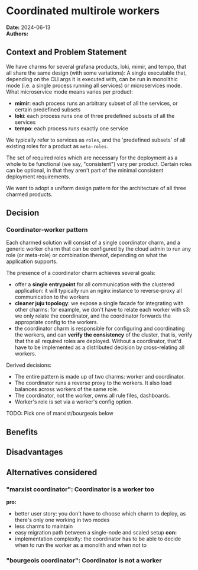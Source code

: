 # Coordinated multirole workers
**Date:** 2024-06-13<br/>
**Authors:**

## Context and Problem Statement
We have charms for several grafana products, loki, mimir, and tempo, that all share the same design 
(with some variations): A single executable that, depending on the CLI args it is executed with, 
can be run in monolithic mode (i.e. a single process running all services) or microservices mode. 
What microservice mode means varies per product:

- **mimir**: each process runs an arbitrary subset of all the services, or certain predefined subsets
- **loki**: each process runs one of three predefined subsets of all the services
- **tempo**: each process runs exactly one service

We typically refer to services as `roles`, and the 'predefined subsets' of all existing roles 
for a product as `meta-roles`.

The set of required roles which are necessary for the deployment as a whole to be functional 
(we say, "consistent") vary per product. Certain roles can be optional, in that they aren't part of 
the minimal consistent deployment requirements.

We want to adopt a uniform design pattern for the architecture of all three charmed products.

## Decision

### Coordinator-worker pattern
Each charmed solution will consist of a single coordinator charm, and a generic worker charm that 
can be configured by the cloud admin to run any role (or meta-role) or combination thereof, 
depending on what the application supports.

The presence of a coordinator charm achieves several goals:
- offer a **single entrypoint** for all communication with the clustered application: it will 
  typically run an nginx instance to reverse-proxy all communication to the workers
- **cleaner juju topology**: 
  we expose a single facade for integrating with other charms: for example, we don't have to 
  relate each worker with s3: we only relate the coordinator, and the coordinator 
  forwards the appropriate config to the workers. 
- the coordinator charm is responsible for configuring and coordinating the workers, and can 
  **verify the consistency** of the cluster, that is, verify that the all required roles are 
  deployed. Without a coordinator, that'd have to be implemented as a distributed decision by 
  cross-relating all workers.

Derived decisions:
- The entire pattern is made up of two charms: worker and coordinator.
- The coordinator runs a reverse proxy to the workers. It also load balances across workers of the same role. 
- The coordinator, not the worker, owns all rule files, dashboards.
- Worker's role is set via a worker's config option.

TODO: Pick one of marxist/bourgeois below

## Benefits


## Disadvantages



## Alternatives considered

### "marxist coordinator": Coordinator is a worker too

**pro:**
- better user story: you don't have to choose which charm to deploy, as there's only one working in two modes
- less charms to maintain
- easy migration path between a single-node and scaled setup
**con:**
- implementation complexity: the coordinator has to be able to decide when to run the worker as a monolith and when not to

### "bourgeois coordinator": Coordinator is not a worker
